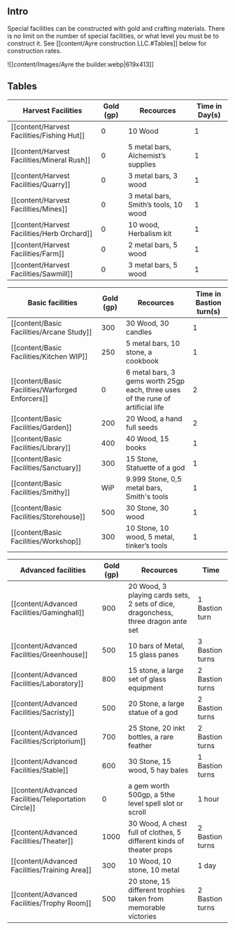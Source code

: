 
## Intro
Special facilities can be constructed with gold and crafting materials. There is no limit on the number of special facilities, or what level you must be to construct it. See [[content/Ayre construction LLC.#Tables]] below for construction rates.

![[content/Images/Ayre the builder.webp|619x413]]

## Tables

| Harvest Facilities | Gold (gp) | Recources                            | Time in Day(s) |
| ------------------ | --------- | ------------------------------------ | -------------- |
| [[content/Harvest Facilities/Fishing Hut]]    | 0         | 10 Wood                              | 1              |
| [[content/Harvest Facilities/Mineral Rush]]   | 0         | 5 metal bars, Alchemist’s supplies   | 1              |
| [[content/Harvest Facilities/Quarry]]         | 0         | 3 metal bars, 3 wood                 | 1              |
| [[content/Harvest Facilities/Mines]]          | 0         | 3 metal bars, Smith’s tools, 10 wood | 1              |
| [[content/Harvest Facilities/Herb Orchard]]   | 0         | 10 wood, Herbalism kit               | 1              |
| [[content/Harvest Facilities/Farm]]           | 0         | 2 metal bars, 5 wood                 | 1              |
| [[content/Harvest Facilities/Sawmill]]        | 0         | 3 metal bars, 5 wood                 | 1              |

| Basic facilities        | Gold (gp) | Recources                                                                       | Time in Bastion turn(s) |
| ----------------------- | --------- | ------------------------------------------------------------------------------- | ----------------------- |
| [[content/Basic Facilities/Arcane Study]]        | 300       | 30 Wood, 30 candles                                                             | 1                       |
| [[content/Basic Facilities/Kitchen WIP]]         | 250       | 5 metal bars, 10 stone, a cookbook                                              | 1                       |
| [[content/Basic Facilities/Warforged Enforcers]] | 0         | 6 metal bars, 3 gems worth 25gp each, three uses of the rune of artificial life | 2                       |
| [[content/Basic Facilities/Garden]]              | 200       | 20 Wood, a hand full seeds                                                      | 2                       |
| [[content/Basic Facilities/Library]]             | 400       | 40 Wood, 15 books                                                               | 1                       |
| [[content/Basic Facilities/Sanctuary]]           | 300       | 15 Stone, Statuette of a god                                                    | 1                       |
| [[content/Basic Facilities/Smithy]]              | WiP       | 9.999 Stone, 0,5 metal bars, Smith's tools                                      | 1                       |
| [[content/Basic Facilities/Storehouse]]          | 500       | 30 Stone, 30 wood                                                               | 1                       |
| [[content/Basic Facilities/Workshop]]            | 300       | 10 Stone, 10 wood, 5 metal, tinker’s tools                                      | 1                       |

| Advanced facilities      | Gold (gp) | Recources                                                                         | Time            |
| ------------------------ | --------- | --------------------------------------------------------------------------------- | --------------- |
| [[content/Advanced Facilities/Gaminghall]]           | 900       | 20 Wood, 3 playing cards sets, 2 sets of dice, dragonchess, three dragon ante set | 1 Bastion turn  |
| [[content/Advanced Facilities/Greenhouse]]           | 500       | 10 bars of Metal, 15 glass panes                                                  | 3 Bastion turns |
| [[content/Advanced Facilities/Laboratory]]           | 800       | 15 stone, a large set of glass equipment                                          | 2 Bastion turns |
| [[content/Advanced Facilities/Sacristy]]             | 500       | 20 Stone, a large statue of a god                                                 | 2 Bastion turns |
| [[content/Advanced Facilities/Scriptorium]]          | 700       | 25 Stone, 20 inkt bottles, a rare feather                                         | 2 Bastion turns |
| [[content/Advanced Facilities/Stable]]               | 600       | 30 Stone, 15 wood, 5 hay bales                                                    | 1 Bastion turns |
| [[content/Advanced Facilities/Teleportation Circle]] | 0         | a gem worth 500gp, a 5the level spell slot or scroll                              | 1 hour          |
| [[content/Advanced Facilities/Theater]]              | 1000      | 30 Wood, A chest full of clothes, 5 different kinds of theater props              | 2 Bastion turns |
| [[content/Advanced Facilities/Training Area]]        | 300       | 10 Wood, 10 stone, 10 metal                                                       | 1 day           |
| [[content/Advanced Facilities/Trophy Room]]          | 500       | 20 stone, 15 different trophies taken from memorable victories                    | 2 Bastion turns |



